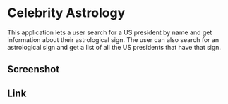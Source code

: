 # Celebrity Astrology
This application lets a user search for a US president by name and get information about their astrological sign. The user can also search for an astrological sign and get a list of all the US presidents that have that sign.

## Screenshot

## Link